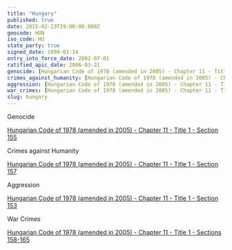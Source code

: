 ```yaml
---
title: "Hungary"
published: true
date: 2015-02-23T19:06:00.000Z
geocode: HUN
iso_code: HU
state_party: true
signed_date: 1999-01-14
entry_into_force_date: 2002-07-01
ratified_apic_date: 2006-03-21
genocide: [Hungarian Code of 1978 (amended in 2005) - Chapter 11 - Title 1 - Section 155](https://iccdb.hrlc.net/data/doc/290/keyword/46/)
crimes_against_humanity: [Hungarian Code of 1978 (amended in 2005) - Chapter 11 - Title 1 - Section 157](https://iccdb.hrlc.net/data/doc/290/keyword/13/)
aggression: [Hungarian Code of 1978 (amended in 2005) - Chapter 11 - Title 1 - Section 153](https://iccdb.hrlc.net/data/doc/290/keyword/1/)
war_crimes: [Hungarian Code of 1978 (amended in 2005) - Chapter 11 - Title 1 - Sections 158-165](https://iccdb.hrlc.net/data/doc/290/keyword/145/)
slug: hungary
---
```

Genocide

[Hungarian Code of 1978 (amended in 2005) - Chapter 11 - Title 1 - Section 155](https://iccdb.hrlc.net/data/doc/290/keyword/46/)

Crimes against Humanity

[Hungarian Code of 1978 (amended in 2005) - Chapter 11 - Title 1 - Section 157](https://iccdb.hrlc.net/data/doc/290/keyword/13/)

Aggression

[Hungarian Code of 1978 (amended in 2005) - Chapter 11 - Title 1 - Section 153](https://iccdb.hrlc.net/data/doc/290/keyword/1/)

War Crimes

[Hungarian Code of 1978 (amended in 2005) - Chapter 11 - Title 1 - Sections 158-165](https://iccdb.hrlc.net/data/doc/290/keyword/145/)

